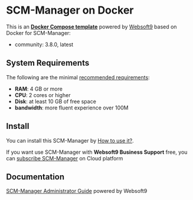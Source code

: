 # SCM-Manager on Docker  

This is an **[Docker Compose template](https://github.com/Websoft9/docker-library)** powered by [Websoft9](https://www.websoft9.com) based on Docker for SCM-Manager:


 - community:  3.8.0, latest


## System Requirements

The following are the minimal [recommended requirements](https://scm-manager.org):

* **RAM**: 4 GB or more
* **CPU**: 2 cores or higher
* **Disk**: at least 10 GB of free space
* **bandwidth**: more fluent experience over 100M  

## Install

You can install this SCM-Manager by [How to use it?](https://github.com/Websoft9/docker-library#how-to-use-it).   

If you want use SCM-Manager with **Websoft9 Business Support** free, you can [subscribe SCM-Manager](https://www.websoft9.com/apps) on Cloud platform

## Documentation

[SCM-Manager Administrator Guide](https://support.websoft9.com/docs/scmmanager) powered by Websoft9